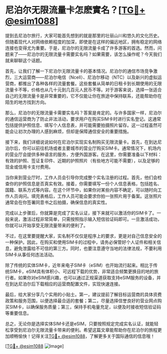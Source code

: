 # 尼泊尔无限流量卡怎麽實名？[[TG💪+ @esim1088](https://t.me/s/esim1088)]

提到去尼泊尔旅行，大家可能首先想到的就是那里的壮丽山川和悠久的文化历史。但随着现代人对网络依赖程度的加深，即使是在这样的偏远地区，拥有稳定的网络连接也变得尤为重要。于是，尼泊尔的无限流量卡成了许多游客的首选。然而，问题来了——尼泊尔的无限流量卡需要实名吗？如果需要，该怎么操作呢？今天我们就来聊聊这个话题。

首先，让我们了解一下尼泊尔无限流量卡的基本情况。尼泊尔的通信市场竞争激烈，三大运营商——尼泊尔电信（Ncell）、尼泊尔移动（NTC）以及新兴的虚拟运营商，都推出了各种各样的流量套餐。这些套餐从简单的日租卡到长期使用的无限流量卡不等，价格也从几十元到几百元人民币不等。对于游客来说，选择一张适合自己的无限流量卡是非常重要的，它不仅能让你在旅途中保持联系，还能帮助你在陌生的地方找到方向。

那么，尼泊尔的无限流量卡需要实名吗？答案是肯定的。与许多国家一样，尼泊尔的通信运营商为了防止非法活动，要求用户在购买SIM卡时进行实名登记。这通常包括提供护照信息、填写个人信息表，并可能需要拍摄照片留存。这一过程虽然可能会让初次办理的人感到麻烦，但却是保障通信安全的重要措施。

接下来，我们详细说说如何在尼泊尔实现实名制购买无限流量卡。首先，在到达尼泊尔后，你可以前往机场或者主要城市的营业厅购买SIM卡。通常情况下，机场内的营业厅会提供多种语言的服务，方便外国游客。在这里，你需要准备以下材料：有效的护照、签证复印件、近期的护照照片（有些地方可能不需要），以及足够的现金或信用卡支付费用。

当你来到营业厅时，工作人员会引导你完成整个实名注册的过程。首先，他们会检查你的护照信息是否真实有效。接着，你需要填写一份个人信息表格，包括姓名、国籍、联系方式等内容。在这个环节中，如果你对某些内容不确定，可以随时向工作人员询问。填完表格后，工作人员可能会要求你拍一张照片用于备案。这张照片通常会在你签署同意书之后拍摄，确保信息的真实性。

完成以上步骤后，你就算是完成了实名认证，接下来就可以激活你的SIM卡了。一般来说，激活过程非常简单，只需按照指示输入短信验证码即可。一旦激活成功，你就可以开始享受无限流量带来的便利了。

不过，在这里要提醒大家，实名制不仅仅是程序上的要求，更是对自己信息安全的一种保护。因此，在购买和使用SIM卡的过程中，请务必保管好个人证件和相关信息，避免泄露给不可信的第三方。同时，也要注意遵守当地的法律法规，不要利用SIM卡从事任何违法活动。

除了传统的实体SIM卡，近年来电子SIM卡（eSIM）也开始流行起来。相比于传统SIM卡，eSIM具有体积小、可远程下载的优势，非常适合频繁更换目的地的旅行者。如果你对eSIM感兴趣，也可以通过正规渠道获取支持eSIM服务的设备，并在到达尼泊尔后下载相应的运营商配置文件，实现快速连接。

最后，给大家分享几个实用的小贴士。第一，建议提前了解目标运营商的具体资费政策和服务范围，以便选择最合适的套餐；第二，尽量选择信誉良好的营业网点购买SIM卡，以确保服务质量；第三，保持手机电量充足，以便及时接收短信验证码等重要信息。

总之，无论你是选择实体SIM卡还是eSIM，只要按照规定完成实名认证，就能轻松享受到尼泊尔无限流量卡带来的便利。希望这篇文章能帮助你在尼泊尔的旅程更加顺畅愉快！记得关注[TG💪+ @esim1088](https://t.me/s/esim1088)，了解更多关于国际通信的信息哦！

[[TG💪+ @esim1088](https://t.me/s/esim1088) ![Image](https://i.postimg.cc/4NQfJmqS/Snipaste-2025-05-13-00-14-12.png)]